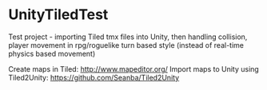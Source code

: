 # UnityTiledTest
Test project - importing Tiled tmx files into Unity, then handling collision, 
player movement in rpg/roguelike turn based style (instead of real-time physics based movement)

Create maps in Tiled: http://www.mapeditor.org/
Import maps to Unity using Tiled2Unity: https://github.com/Seanba/Tiled2Unity 